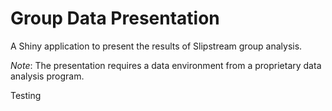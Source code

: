 Group Data Presentation
=======================

A Shiny application to present the results of Slipstream group analysis.  

_Note_: The presentation requires a data environment from a proprietary data analysis program. 

Testing

